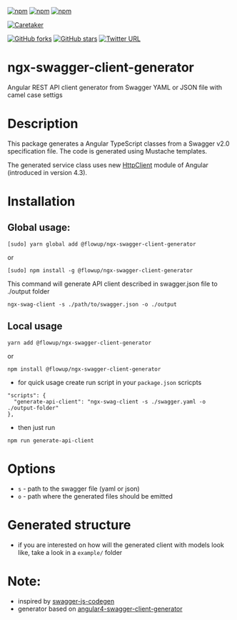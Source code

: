 [![npm](https://img.shields.io/npm/v/%40flowup/ngx-swagger-client-generator.svg)](https://www.npmjs.com/package/@flowup/ngx-swagger-client-generator)
[![npm](https://img.shields.io/npm/l/%40flowup/ngx-swagger-client-generator.svg)](https://www.npmjs.com/package/@flowup/ngx-swagger-client-generator)
[![npm](https://img.shields.io/npm/dm/%40flowup/ngx-swagger-client-generator.svg)](https://www.npmjs.com/package/@flowup/ngx-swagger-client-generator)

[![Caretaker](https://img.shields.io/badge/caretaker-vmasek-blue.svg)](https://github.com/vmasek)

[![GitHub forks](https://img.shields.io/github/forks/flowup/ngx-swagger-client-generator.svg?style=social&label=Fork)](https://github.com/flowup/ngx-swagger-client-generator/fork)
[![GitHub stars](https://img.shields.io/github/stars/flowup/ngx-swagger-client-generator.svg?style=social&label=Star)](https://github.com/flowup/ngx-swagger-client-generator)
[![Twitter URL](https://img.shields.io/twitter/url/http/flowup.cz.svg?style=social)](https://twitter.com/intent/tweet?text=Tool%20that%20lets%20you%20generate%20API%20client%20from%20a%20swagger%20file&hashtags=angular,swagger,api,angular5&url=https://github.com/flowup/ngx-swagger-client-generator)

# ngx-swagger-client-generator
Angular REST API client generator from Swagger YAML or JSON file with camel case settigs

# Description
This package generates a Angular TypeScript classes from a Swagger v2.0 specification file. The code is generated using Mustache templates.

The generated service class uses new [HttpClient](https://angular.io/guide/http) module of Angular (introduced in version 4.3).

# Installation

## Global usage:

`[sudo] yarn global add @flowup/ngx-swagger-client-generator`

or

`[sudo] npm install -g @flowup/ngx-swagger-client-generator`

This command will generate API client described in swagger.json file to ./output folder

`ngx-swag-client -s ./path/to/swagger.json -o ./output`

## Local usage

`yarn add @flowup/ngx-swagger-client-generator`

or

`npm install @flowup/ngx-swagger-client-generator`

- for quick usage create run script in your `package.json` scricpts
```
"scripts": {
  "generate-api-client": "ngx-swag-client -s ./swagger.yaml -o ./output-folder"
},
```
- then just run

`npm run generate-api-client`

# Options

 - `s` -  path to the swagger file (yaml or json)
 - `o` -  path where the generated files should be emitted

# Generated structure

- if you are interested on how will the generated client with models look like, take a look in a `example/` folder

# Note:

- inspired by [swagger-js-codegen](https://github.com/wcandillon/swagger-js-codegen)
- generator based on [angular4-swagger-client-generator](https://github.com/lotjomik/angular4-swagger-client-generator)
